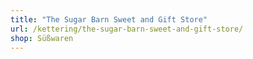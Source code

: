 ```yaml
---
title: "The Sugar Barn Sweet and Gift Store"
url: /kettering/the-sugar-barn-sweet-and-gift-store/
shop: Süßwaren
---
```

